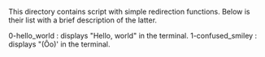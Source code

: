 This directory contains script with simple redirection functions. Below is their list with a brief description of the latter.

0-hello_world : displays "Hello, world" in the terminal.
1-confused_smiley : displays "(Ôo)' in the terminal.
